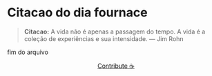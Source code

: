 # Citacao do dia fournace

> **Citacao:** A vida não é apenas a passagem do tempo. A vida é a coleção de experiências e sua intensidade. — Jim Rohn

fim do arquivo

<watermark-footer>
<p align="center">
  <a href="https://github.com/ruisuan/ruisuan/blob/main/contribute.md">Contribute ☕</a>
</p>
</watermark-footer>
